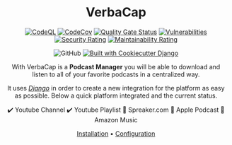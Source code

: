 <div align="center">

# VerbaCap

[![CodeQL](https://github.com/Mirio/verbacap/actions/workflows/codeql-action.yml/badge.svg)](https://github.com/Mirio/verbacap/actions/workflows/codeql-action.yml)
[![CodeCov](https://codecov.io/gh/Mirio/verbacap/branch/main/graph/badge.svg?token=KOIGVN4J99)](https://codecov.io/gh/Mirio/verbacap)
[![Quality Gate Status](https://sonarcloud.io/api/project_badges/measure?project=Mirio_verbacap&metric=alert_status)](https://sonarcloud.io/summary/new_code?id=Mirio_verbacap)
[![Vulnerabilities](https://sonarcloud.io/api/project_badges/measure?project=Mirio_verbacap&metric=vulnerabilities)](https://sonarcloud.io/summary/new_code?id=Mirio_verbacap)
[![Security Rating](https://sonarcloud.io/api/project_badges/measure?project=Mirio_verbacap&metric=security_rating)](https://sonarcloud.io/summary/new_code?id=Mirio_verbacap)
[![Maintainability Rating](https://sonarcloud.io/api/project_badges/measure?project=Mirio_verbacap&metric=sqale_rating)](https://sonarcloud.io/summary/new_code?id=Mirio_verbacap)

![GitHub](https://img.shields.io/github/license/mirio/verbacap)
[![Built with Cookiecutter Django](https://img.shields.io/badge/built%20with-Cookiecutter%20Django-ff69b4.svg?logo=cookiecutter)](https://github.com/cookiecutter/cookiecutter-django/)




With VerbaCap is a **Podcast Manager** you will be able to download and listen to all of your favorite podcasts in a centralized way.

It uses [_Django_](https://www.djangoproject.com/) in order to create a new integration for the platform as easy as possible. Below a quick platform integrated and the current status.

:heavy_check_mark: Youtube Channel :heavy_check_mark: Youtube Playlist
:construction: Spreaker.com
:construction: Apple Podcast :construction: Amazon Music

[Installation](docs/install.md) • [Configuration](docs/config.md)


</div>

